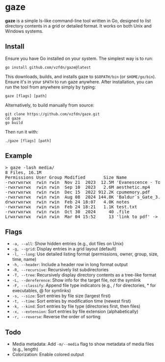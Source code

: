 # gaze

**gaze** is a simple ls-like command-line tool written in Go, designed to list directory contents in a grid or detailed format. It works on both Unix and Windows systems.

## Install

Ensure you have Go installed on your system. The simplest way is to run:

```
go install github.com/vzfdn/gaze@latest
```

This downloads, builds, and installs gaze to `$GOPATH/bin` (or `$HOME/go/bin`). Ensure it's in your `$PATH` to run gaze anywhere.
After installation, you can run the tool from anywhere simply by typing:

```
gaze [flags] [path]
```

Alternatively, to build manually from source:

```
git clone https://github.com/vzfdn/gaze.git
cd gaze
go build 
```

Then run it with:

```
./gaze [flags] [path]
```

## Example

<pre>
> gaze -lash media/
8 Files, 16.1M
Permissions User Group Modified       Size Name
-rwxrwxrwx  rwin rwin  Nov 21  2023  12.5M 'Evanescence - Tourniquet.mp3'
-rwxrwxrwx  rwin rwin  Sep 10  2023   2.6M aesthetic.mp4
-rwxrwxrwx  rwin rwin  Dec 15  2022 912.2K cpumemory.pdf
-rwxrwxrwx  rwin rwin  Aug 08  2024 144.8K 'Baldur`s_Gate_3.webp'
drwxrwxrwx  rwin rwin  Feb 24 18:07   4.0K notes
-rwxrwxrwx  rwin rwin  Feb 24 18:21   1.1K test.txt
-rwxrwxrwx  rwin rwin  Oct 30  2024     40 .file
Lrwxrwxrwx  rwin rwin  Mar 04 15:52     13 'link to pdf' -> cpumemory.pdf
</pre>

## Flags

- `-a, --all`: Show hidden entries (e.g., dot files on Unix)
- `-g, --grid`: Display entries in a grid layout (default)
- `-l, --long`: Use detailed listing format (permissions, owner, group, size, time, name)
- `-h, --header`: Include a header row in long format output
- `-R, --recursive`: Recursively list subdirectories
- `-T, --tree`: Recursively display directory contents as a tree-like format
- `-L, --dereference`: Show info for the target file, not the symlink
- `-F, --classify`: Append file type indicators (e.g., / for directories, * for executables, @ for symlinks)
- `-s, --size`: Sort entries by file size (largest first)
- `-t, --time`: Sort entries by modification time (newest first)
- `-k, --kind`: Sort entries by file type (directories first, then files)
- `-x, --extension`: Sort entries by file extension (alphabetically)
- `-r, --reverse`: Reverse the order of sorting

## Todo

- Media metadata: Add `-m/--media` flag to show metadata of media files (e.g., length)
- Colorization: Enable colored output
